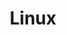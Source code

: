 ---
title: "Linux"
description: "You are viewing Linux category"
slug: "linux"
image: "linux.webp"
---